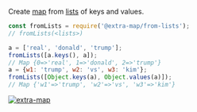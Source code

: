 Create [map] from [lists] of keys and values.

```javascript
const fromLists = require('@extra-map/from-lists');
// fromLists(<lists>)

a = ['real', 'donald', 'trump'];
fromLists([a.keys(), a]);
// Map {0=>'real', 1=>'donald', 2=>'trump'}
a = {w1: 'trump', w2: 'vs', w3: 'kim'};
fromLists([Object.keys(a), Object.values(a)]);
// Map {'w1'=>'trump', 'w2'=>'vs', 'w3'=>'kim'}
```


[![extra-map](https://i.imgur.com/MCb8pjO.jpg)](https://www.npmjs.com/package/extra-map)

[map]: https://developer.mozilla.org/en-US/docs/Web/JavaScript/Reference/Global_Objects/Map
[lists]: https://www.npmjs.com/package/lists-is
